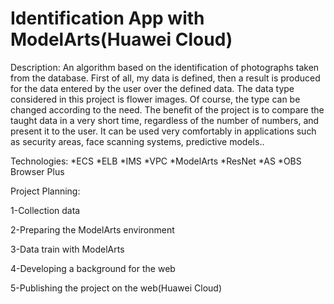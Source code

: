 # Identification App with ModelArts(Huawei Cloud)

Description: 
An algorithm based on the identification of photographs taken from the database. First of all, my data is defined, then a result is produced for the data entered by the user over the defined data.
The data type considered in this project is flower images. Of course, the type can be changed according to the need.
The benefit of the project is to compare the taught data in a very short time, regardless of the number of numbers, and present it to the user.
It can be used very comfortably in applications such as security areas, face scanning systems, predictive models..


Technologies:
*ECS 
*ELB 
*IMS 
*VPC
*ModelArts
*ResNet 
*AS
*OBS Browser Plus




Project Planning:

1-Collection data

2-Preparing the ModelArts environment

3-Data train with ModelArts

4-Developing a background for the web

5-Publishing the project on the web(Huawei Cloud)
